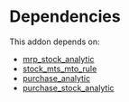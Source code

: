 # Dependencies

This addon depends on:

- [mrp_stock_analytic](https://github.com/bringout/oca-financial)
- [stock_mts_mto_rule](https://github.com/bringout/oca-workflow-process)
- [purchase_analytic](https://github.com/bringout/oca-financial)
- [purchase_stock_analytic](https://github.com/bringout/oca-financial)
